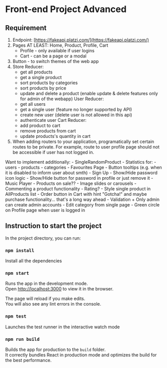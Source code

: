 # Front-end Project Advanced

## Requirement

1. Endpoint: [https://fakeapi.platzi.com/](https://fakeapi.platzi.com/)
2. Pages AT LEAST: Home, Product, Profile, Cart
    + Profile - only available if user logins
    - Cart - can be a page or a modal
3. Button - to switch themes of the web app
4. Store Reducer:
    + get all products
    + get a single product
    - sort products by categories
    - sort products by price
    - update and delete a product (enable update & delete features only for admin of the webapp)
   User Reducer:
    + get all users
    - get a single user (feature no longer supported by API)
    + create new user (delete user is not allowed in this api)
    + authenticate user
   Cart Reducer:
    - add product to cart
    - remove products from cart
    - update products's quantity in cart
5. When adding routers to your application, programatically set certain routes to be private. For example, route to user profile page should not be accessible if user has not logged in.

Want to implement additionally:
    - SingleRandomProduct
    - Statistics for:
        - users
        - products
        - categories
    - Favourites Page
    - Button tooltips (e.g. when it is disabled to inform user about smth)
    - Sign Up
    - Show/Hide password icon logic
    - Show/Hide button for password in profile or just remove it
    - Music Player
    - Products on sale??
    - Image slides or carousels
    - Commenting a product functionality
    - Rating?
    - Style single product in AllProducts list
    - Order button in Cart with hint "Gotcha!" and maybe purchase functionality... that's a long way ahead
    - Validation
    + Only admin can create admin accounts
    - Edit category from single page
    - Green circle on Profile page when user is logged in



## Instruction to start the project

In the project directory, you can run:

### `npm install`

Install all the dependencies

### `npm start`

Runs the app in the development mode.\
Open [http://localhost:3000](http://localhost:3000) to view it in the browser.

The page will reload if you make edits.\
You will also see any lint errors in the console.

### `npm test`

Launches the test runner in the interactive watch mode

### `npm run build`

Builds the app for production to the `build` folder.\
It correctly bundles React in production mode and optimizes the build for the best performance.
